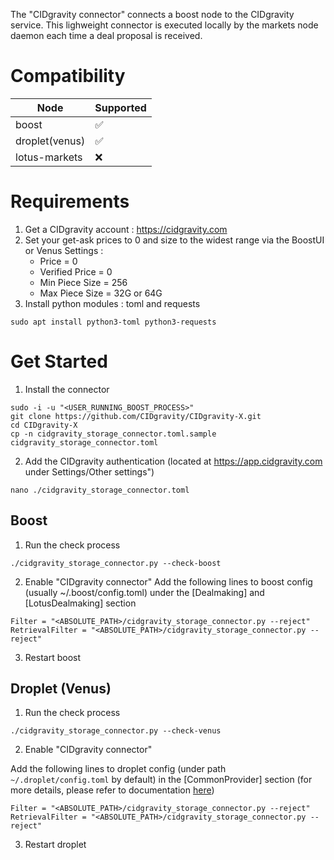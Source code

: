 The "CIDgravity connector" connects a boost node to the CIDgravity service. 
This lighweight connector is executed locally by the markets node daemon each time a deal proposal is received.

# Compatibility

|Node           |Supported|
|---------------|---------|
|boost          | ✅      |
|droplet(venus)| ✅      |
|lotus-markets | ❌      |

# Requirements
1. Get a CIDgravity account : https://cidgravity.com
2. Set your get-ask prices to 0 and size to the widest range via the BoostUI or Venus Settings :
    - Price          = 0
    - Verified Price = 0
    - Min Piece Size = 256
    - Max Piece Size = 32G or 64G
3. Install python modules : toml and requests
```
sudo apt install python3-toml python3-requests
```

# Get Started
1. Install the connector
```
sudo -i -u "<USER_RUNNING_BOOST_PROCESS>"
git clone https://github.com/CIDgravity/CIDgravity-X.git
cd CIDgravity-X
cp -n cidgravity_storage_connector.toml.sample cidgravity_storage_connector.toml
```
2. Add the CIDgravity authentication <TOKEN> (located at https://app.cidgravity.com under Settings/Other settings")
```
nano ./cidgravity_storage_connector.toml
```

## Boost
    
1. Run the check process 
```
./cidgravity_storage_connector.py --check-boost
```

2. Enable "CIDgravity connector"
Add the following lines to boost config (usually ~/.boost/config.toml) under the [Dealmaking] and [LotusDealmaking] section
```
Filter = "<ABSOLUTE_PATH>/cidgravity_storage_connector.py --reject"
RetrievalFilter = "<ABSOLUTE_PATH>/cidgravity_storage_connector.py --reject"
```    
    
3. Restart boost
    
## Droplet (Venus)

1. Run the check process 
```
./cidgravity_storage_connector.py --check-venus  
```
2. Enable "CIDgravity connector"

Add the following lines to droplet config (under path `~/.droplet/config.toml` by default) in the [CommonProvider] section (for more details, please refer to documentation [here](https://github.com/ipfs-force-community/droplet/blob/master/docs/en/droplet-configurations.md))
```
Filter = "<ABSOLUTE_PATH>/cidgravity_storage_connector.py --reject"
RetrievalFilter = "<ABSOLUTE_PATH>/cidgravity_storage_connector.py --reject"
```

3. Restart droplet

